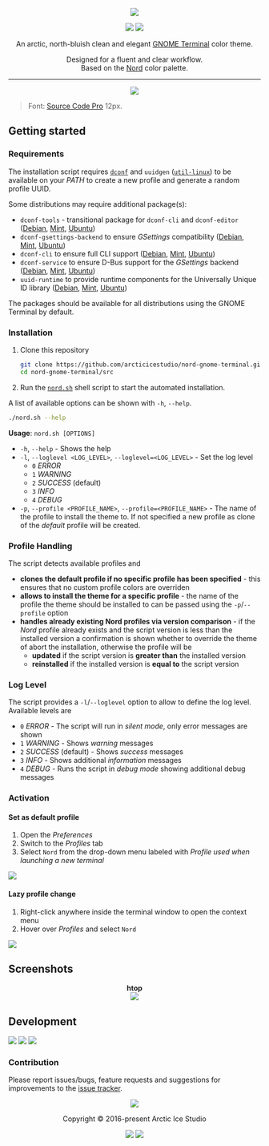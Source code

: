 <p align="center"><img src="https://cdn.rawgit.com/arcticicestudio/nord-gnome-terminal/develop/assets/nord-gnome-terminal-banner.svg"/></p>

<p align="center"><a href="https://github.com/arcticicestudio/nord-gnome-terminal/releases/latest"><img src="https://img.shields.io/github/v/release/arcticicestudio/nord-gnome-terminal.svg?style=flat-square&color=88C0D0&label=Release"/></a> <a href="https://github.com/arcticicestudio/nord/releases/tag/v0.2.0"><img src="https://img.shields.io/badge/Nord-v0.2.0-88C0D0.svg?style=flat-square"/></a></p>

<p align="center">An arctic, north-bluish clean and elegant <a href="https://wiki.gnome.org/Apps/Terminal">GNOME Terminal</a> color theme.</p>

<p align="center">Designed for a fluent and clear workflow.<br>
Based on the <a href="https://github.com/arcticicestudio/nord">Nord</a> color palette.</p>

---

<p align="center"><img src="https://raw.githubusercontent.com/arcticicestudio/nord-gnome-terminal/develop/assets/scrot-colortest.png"/><blockquote>Font: <a href="https://adobe-fonts.github.io/source-code-pro">Source Code Pro</a> 12px.</blockquote></p>

## Getting started

### Requirements

The installation script requires [`dconf`][dconf] and `uuidgen` ([`util-linux`][util-linux]) to be available on your *PATH* to create a new profile and generate a random profile UUID.

Some distributions may require additional package(s):

* `dconf-tools` - transitional package for `dconf-cli` and `dconf-editor` ([Debian][debian-dconf-tools], [Mint][mint-dconf-tools], [Ubuntu][ubuntu-dconf-tools])
* `dconf-gsettings-backend` to ensure *GSettings* compatibility ([Debian][debian-dconf-gsettings-backend], [Mint][mint-dconf-gsettings-backend], [Ubuntu][ubuntu-dconf-gsettings-backend])
* `dconf-cli` to ensure full CLI support ([Debian][debian-dconf-cli], [Mint][mint-dconf-cli], [Ubuntu][ubuntu-dconf-cli])
* `dconf-service`  to ensure D-Bus support for the *GSettings* backend ([Debian][debian-dconf-service], [Mint][mint-dconf-service], [Ubuntu][ubuntu-dconf-service])
* `uuid-runtime` to provide runtime components for the Universally Unique ID library ([Debian][debian-uuid-runtime], [Mint][mint-uuid-runtime], [Ubuntu][ubuntu-uuid-runtime])

The packages should be available for all distributions using the GNOME Terminal by default.

### Installation



1. Clone this repository 
    ```sh
    git clone https://github.com/arcticicestudio/nord-gnome-terminal.git
    cd nord-gnome-terminal/src
    ```

2. Run the [`nord.sh`](https://github.com/arcticicestudio/nord-gnome-terminal/blob/develop/src/nord.sh) shell script to start the automated installation.

A list of available options can be shown with `-h`, `--help`.

```sh
./nord.sh --help
```

**Usage**: `nord.sh [OPTIONS]`

* `-h`, `--help` - Shows the help
* `-l`, `--loglevel <LOG_LEVEL>`, `--loglevel=<LOG_LEVEL>` - Set the log level
  * `0` *ERROR*
  * `1` *WARNING*
  * `2` *SUCCESS* (default)
  * `3` *INFO*
  * `4` *DEBUG*
* `-p`, `--profile <PROFILE_NAME>`, `--profile=<PROFILE_NAME>` - The name of the profile to install the theme to. If not specified a new profile as clone of the *default* profile will be created.

<!-- TODO: It will create a `Nord` GNOME Terminal profile. -->

### Profile Handling

The script detects available profiles and

* **clones the default profile if no specific profile has been specified** - this ensures that no custom profile colors are overriden
* **allows to install the theme for a specific profile** - the name of the profile the theme should be installed to can be passed using the `-p`/`--profile` option
* **handles already existing Nord profiles via version comparison** - if the *Nord* profile already exists and the script version is less than the installed version a confirmation is shown whether to override the theme of abort the installation, otherwise the profile will be
  * **updated** if the script version is **greater than** the installed version
  * **reinstalled** if the installed version is **equal to** the script version

### Log Level

The script provides a `-l`/`--loglevel` option to allow to define the log level. Available levels are

* `0` *ERROR* - The script will run in *silent mode*, only error messages are shown
* `1` *WARNING* - Shows *warning* messages
* `2` *SUCCESS* (default) - Shows *success* messages
* `3` *INFO* - Shows additional *information* messages
* `4` *DEBUG* - Runs the script in *debug mode* showing additional debug messages

### Activation

#### Set as default profile
  1. Open the *Preferences*
  2. Switch to the *Profiles* tab
  3. Select `Nord` from the drop-down menu labeled with *Profile used when launching a new terminal*

![][scrot-readme-default-profile]

#### Lazy profile change
  1. Right-click anywhere inside the terminal window to open the context menu
  2. Hover over *Profiles* and select `Nord`

![][scrot-readme-lazy-profile-change]

## Screenshots
<p align="center"><strong>htop</strong><br><img src="https://raw.githubusercontent.com/arcticicestudio/nord-gnome-terminal/develop/assets/scrot-htop.png"/></p>

## Development
[![](https://img.shields.io/badge/Changelog-0.1.0-81A1C1.svg?style=flat-square)](https://github.com/arcticicestudio/nord-gnome-terminal/blob/v0.1.0/CHANGELOG.md) [![](https://img.shields.io/badge/Workflow-gitflow--branching--model-81A1C1.svg?style=flat-square)](http://nvie.com/posts/a-successful-git-branching-model) [![](https://img.shields.io/badge/Versioning-ArcVer_0.8.0-81A1C1.svg?style=flat-square)](https://github.com/arcticicestudio/arcver)

### Contribution
Please report issues/bugs, feature requests and suggestions for improvements to the [issue tracker](https://github.com/arcticicestudio/nord-gnome-terminal/issues).

<p align="center"><img src="https://cdn.rawgit.com/arcticicestudio/nord/develop/src/assets/banner-footer-mountains.svg" /></p>

<p align="center">Copyright &copy; 2016-present Arctic Ice Studio</p>

<p align="center"><a href="https://github.com/arcticicestudio/nord-gnome-terminal/blob/develop/LICENSE.md"><img src="https://img.shields.io/badge/License-MIT-5E81AC.svg?style=flat-square"/></a> <a href="https://creativecommons.org/licenses/by-sa/4.0"><img src="https://img.shields.io/badge/License-CC_BY--SA_4.0-5E81AC.svg?style=flat-square"/></a></p>

[dconf]: https://wiki.gnome.org/Projects/dconf
[debian-dconf-cli]: https://packages.debian.org/search?keywords=dconf-cli
[debian-dconf-gsettings-backend]: https://packages.debian.org/search?keywords=dconf-gsettings-backend
[debian-dconf-service]: https://packages.debian.org/search?keywords=dconf-service
[debian-dconf-tools]: https://packages.debian.org/search?keywords=dconf-tools
[debian-uuid-runtime]: https://packages.debian.org/search?keywords=uuid-runtime
[mint-dconf-cli]: https://community.linuxmint.com/software/view/dconf-cli
[mint-dconf-gsettings-backend]: https://community.linuxmint.com/software/view/dconf-gsettings-backend
[mint-dconf-service]: https://community.linuxmint.com/software/view/dconf-service
[mint-dconf-tools]: https://community.linuxmint.com/software/view/dconf-tools
[mint-uuid-runtime]: https://community.linuxmint.com/software/view/uuid-runtime
[scrot-readme-default-profile]: https://raw.githubusercontent.com/arcticicestudio/nord-gnome-terminal/develop/assets/scrot-readme-default-profile.png
[scrot-readme-lazy-profile-change]: https://raw.githubusercontent.com/arcticicestudio/nord-gnome-terminal/develop/assets/scrot-readme-lazy-profile-change.png
[ubuntu-dconf-cli]: https://packages.ubuntu.com/search?keywords=dconf-cli
[ubuntu-dconf-gsettings-backend]: https://packages.ubuntu.com/search?keywords=dconf-gsettings-backend
[ubuntu-dconf-service]: https://packages.ubuntu.com/search?keywords=dconf-service
[ubuntu-dconf-tools]: https://packages.ubuntu.com/search?keywords=dconf-tools
[ubuntu-uuid-runtime]: https://packages.ubuntu.com/search?keywords=uuid-runtime
[util-linux]: https://www.kernel.org/pub/linux/utils/util-linux

